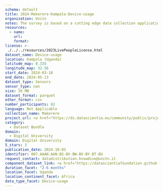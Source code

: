 ```yaml
---
schema: default
title: 2024-Makerere-Kampala-Device-usage
organization: Unitn
notes: The survey is based on a cutting edge data collection application called iLog1, developed by the University of Trento (Italy). Once installed on your smartphone and given the permission to collect the data, the iLog app will ask you information on the following topics (a) Socio-demographics (e.g., age, gender, nationality); (b) Social relations with peers and classmates; (c) Personality, Values and Competences; (d) Cultural consumption and activities (e.g., sports, cooking and shopping habits); (e) Mobility. After this information, the app will start sending every 30 minutes for 2 weeks the request to answer to four questions that require a few seconds of your time ("Where are you?"; "With whom are you?"; "What are you doing?"; and "What mood are you?"). Furthermore, the app will automatically collect data from your smartphone's sensors for 2 months. An example of sensors are location, bluetooth or if your smartphone is on or off (you can find a complete list of sensors in the Privacy Statement and within the iLog app itself).
resources:
  - name: 
    url: 
    format: 
license: >-
 ./../../resources/2023LivePeopleLicense.html
dataset_name: Device-usage
location: Kampala (Uganda)
latitude_map: 0.335
longitude_map: 32.56
start_date: 2024-03-18
end_date: 2024-05-13
dataset_type: Sensors
sensor_type: nan
size: 36 MB
dataset_format: parquet
other_format: csv
number_participants: 62
language: Not Applicable
collection_name: Makerere
project_url: <a href="https://ds.datascientia.eu/community/public/projects/896bbb55-5ee2-4653-9b43-69cc88633ec10">https://ds.datascientia.eu/community/public/projects/896bbb55-5ee2-4653-9b43-69cc88633ec10</a>
category: 
  - Dataset Bundle
domain: 
  - Digital University
domain: Digital University
5_stars: 3
publication_date: 2024-10-03
identifier: 007.AAAN.AAN.BS-BV-BW-BX-BY-BT-BU
request_contact: datadistribution.knowdive@unitn.it
component_dataset_link: <a href="https://datascientiafoundation.github.io/LivePeople/datasets/2024-MAK-Kampala-Airplane%20Mode%20Event/">2024-MAK-Kampala-Airplane Mode Event</a>, <a href="https://datascientiafoundation.github.io/LivePeople/datasets/2024-MAK-Kampala-Battery%20Charge%20Event/">2024-MAK-Kampala-Battery Charge Event</a>, <a href="https://datascientiafoundation.github.io/LivePeople/datasets/2024-MAK-Kampala-Battery%20Monitoring%20Log/">2024-MAK-Kampala-Battery Monitoring Log</a>, <a href="https://datascientiafoundation.github.io/LivePeople/datasets/2024-MAK-Kampala-Doze/">2024-MAK-Kampala-Doze</a>, <a href="https://datascientiafoundation.github.io/LivePeople/datasets/2024-MAK-Kampala-Ring%20Mode%20Event/">2024-MAK-Kampala-Ring Mode Event</a>, <a href="https://datascientiafoundation.github.io/LivePeople/datasets/2024-MAK-Kampala-Screen/">2024-MAK-Kampala-Screen</a>, <a href="https://datascientiafoundation.github.io/LivePeople/datasets/2024-MAK-Kampala-Touch/">2024-MAK-Kampala-Touch</a>
duration_facet: "2-6 months"
location_facet: Uganda
location_continent_facet: Africa
data_type_facet: Device-usage
---
```

